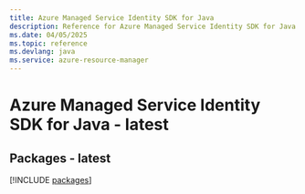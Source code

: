 ```yaml
---
title: Azure Managed Service Identity SDK for Java
description: Reference for Azure Managed Service Identity SDK for Java
ms.date: 04/05/2025
ms.topic: reference
ms.devlang: java
ms.service: azure-resource-manager
---
```

# Azure Managed Service Identity SDK for Java - latest
## Packages - latest
[!INCLUDE [packages](managed-service-identity-index.md)]